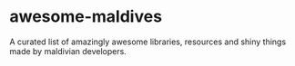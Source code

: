 # awesome-maldives
A curated list of amazingly awesome libraries, resources and shiny things made by maldivian developers.
